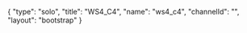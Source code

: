 {
    "type": "solo",
    "title": "WS4_C4",
    "name": "ws4_c4",
    "channelId": "",
    "layout": "bootstrap"
}
